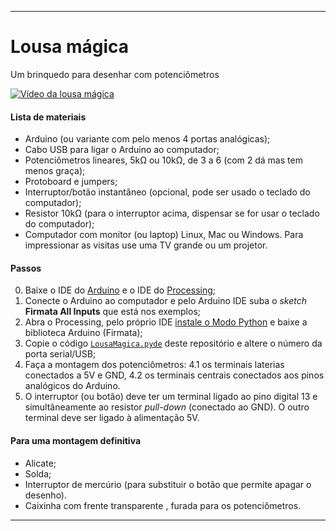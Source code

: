 ----

# Lousa mágica

Um brinquedo para desenhar com potenciômetros

[![Vídeo da lousa mágica](https://img.youtube.com/vi/D5Ha1bhqBuQ/0.jpg)](https://www.youtube.com/watch?v=D5Ha1bhqBuQ)

#### Lista de materiais
* Arduino (ou variante com pelo menos 4 portas analógicas);
* Cabo USB para ligar o Arduino ao computador;
* Potenciômetros lineares, 5kΩ ou 10kΩ, de 3 a 6 (com 2 dá mas tem menos graça);
* Protoboard e jumpers;
* Interruptor/botão instantâneo (opcional, pode ser usado o teclado do computador);
* Resistor 10kΩ (para o interruptor acima, dispensar se for usar o teclado do computador);
* Computador com monitor (ou laptop) Linux, Mac ou Windows. Para impressionar as visitas use uma TV grande ou um projetor.

#### Passos
0. Baixe o IDE do [Arduino](http://arduino.cc) e o IDE do [Processing](http://processing.org);
1. Conecte o Arduino ao computador e pelo Arduino IDE suba o *sketch* **Firmata All Inputs** que está nos exemplos;
2. Abra o Processing, pelo próprio IDE [instale o Modo Python](https://github.com/villares/villares.github.io/blob/master/como-instalar-o-processing-modo-python/index.md) e baixe a biblioteca Arduino (Firmata);
3. Copie o código [`LousaMagica.pyde`](LousaMagica/LousaMagica.pyde) deste repositório e altere o número da porta serial/USB;
4. Faça a montagem dos potenciômetros:
   4.1 os terminais laterias conectados a 5V e GND,
    4.2 os terminais centrais conectados aos pinos analógicos do Arduino.
5. O interruptor (ou botão) deve ter um terminal ligado ao pino digital 13 e simultâneamente ao resistor *pull-down* (conectado ao GND). O outro terminal deve ser ligado à alimentação 5V. 

#### Para uma montagem definitiva
* Alicate;
* Solda;
* Interruptor de mercúrio (para substituir o botão que permite apagar o desenho).
* Caixinha com frente transparente , furada para os potenciômetros.

----


